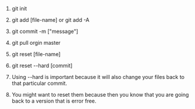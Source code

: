 1. git init
2. git add [file-name] or git add -A
3. git commit -m ["message"]


1. git pull orgin master
2. git reset [file-name]
3. git reset --hard [commit]
4. Using --hard is important because it will also change your files back to that particular commit.
5. You might want to reset them because then you know that you are going back to a version that is error free.
